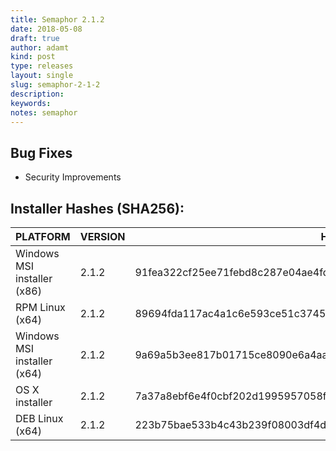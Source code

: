 ```yaml
---
title: Semaphor 2.1.2
date: 2018-05-08
draft: true
author: adamt
kind: post
type: releases
layout: single
slug: semaphor-2-1-2
description: 
keywords: 
notes: semaphor
---
```


## Bug Fixes

- Security Improvements

## Installer Hashes (SHA256):

| PLATFORM                    | VERSION | HASH                                                             |
|-----------------------------|---------|------------------------------------------------------------------|
| Windows MSI installer (x86) | 2.1.2   | 91fea322cf25ee71febd8c287e04ae4fdca0918f8d19f02720cf8efcc1fc156b |
| RPM Linux (x64)             | 2.1.2   | 89694fda117ac4a1c6e593ce51c3745dbbc596ce3b22eaf19dcd6136a276cb40 |
| Windows MSI installer (x64) | 2.1.2   | 9a69a5b3ee817b01715ce8090e6a4aad237e7cfb49086bd4c840332101140367 |
| OS X installer              | 2.1.2   | 7a37a8ebf6e4f0cbf202d1995957058f706bb6e04dba91278a87ea84baa5e295 |
| DEB Linux (x64)             | 2.1.2   | 223b75bae533b4c43b239f08003df4d3f732b02bb99ed76c0c5e587a049be99a |